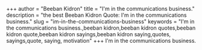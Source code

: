+++
author = "Beeban Kidron"
title = "I'm in the communications business."
description = "the best Beeban Kidron Quote: I'm in the communications business."
slug = "im-in-the-communications-business"
keywords = "I'm in the communications business.,beeban kidron,beeban kidron quotes,beeban kidron quote,beeban kidron sayings,beeban kidron saying,quotes, sayings,quote, saying, motivation"
+++
I'm in the communications business.
